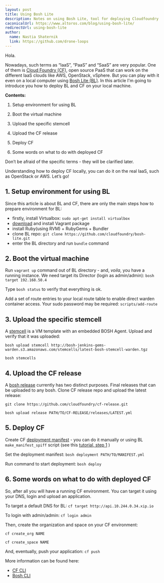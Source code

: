 ```yaml
---
layout: post
title: Using Bosh Lite
description: Notes on using Bosh Lite, tool for deploying Cloudfoundry and other releases locally.
caconicalUrl: https://www.altoros.com/blog/using-bosh-lite/
redirectUrl: using-bosh-lite
author:
  name: Nastia Shaternik
  link: https://github.com/drone-loops
---
```


Hola.

Nowadays, such terms as “IaaS”, “PaaS” and “SaaS” are very popular.
One of them is [Cloud Foundry (CF)](http://cloudfoundry.com/), open source PaaS that can work on the different IaaS clouds like AWS, OpenStack, vSphere.
But you can play with it even on a local computer using [Bosh Lite (BL)](https://github.com/cloudfoundry/bosh-lite). In this article I'm going to introduce you how to deploy BL and CF on your local machine.

<!-- full start -->

**Contents:**

1. Setup environment for using BL

2. Boot the virtual machine

3. Upload the specific stemcell

4. Upload the CF release

5. Deploy CF

6. Some words on what to do with deployed CF

Don’t be afraid of the specific terms  - they will be clarified later.

Understanding how to deploy CF locally, you can do it on the real IaaS, such as OpenStack or AWS. Let’s go!

## 1. Setup environment for using BL

Since this article is about BL and CF, there are only the main steps how to prepare environment for BL:

* firstly, install Virtualbox: `sudo apt-get install virtualbox`
* [download](http://downloads.vagrantup.com/) and install Vagrant package
* install Ruby(using RVM) + RubyGems + Bundler
* clone BL repo: `git clone https://github.com/cloudfoundry/bosh-lite.git`
* enter the BL directory and run `bundle` command

## 2. Boot the virtual machine

Run `vagrant up` command out of BL directory - and, _voila_, you have a running instance. We need target its Director (login as admin/admin):
`bosh target 192.168.50.4`

Type `bosh status` to verify that everything is ok.

Add a set of route entries to your local route table to enable direct warden container access. Your sudo password may be required:
`scripts/add-route`

## 3. Upload the specific stemcell

A [stemcell](http://docs.cloudfoundry.com/docs/running/bosh/components/stemcell.html) is a VM template with an embedded BOSH Agent.
Upload and verify that it was uploaded:

`bosh upload stemcell http://bosh-jenkins-gems-warden.s3.amazonaws.com/stemcells/latest-bosh-stemcell-warden.tgz`

`bosh stemcells`

## 4. Upload the CF release

A [bosh release](http://docs.cloudfoundry.com/docs/running/bosh/reference/) currently has two distinct purposes. Final releases that can be uploaded to any bosh.
Clone CF release repo and upload the latest release:

`git clone https://github.com/cloudfoundry/cf-release.git`

`bosh upload release PATH/TO/CF-RELEASE/releases/LATEST.yml`

## 5. Deploy CF

Create CF [deployment manifest](https://github.com/cloudfoundry-attic/oss-docs/blob/master/bosh/documentation/bosh_deployments.md#bosh-deployment-manifest) - you can do it manually or using BL `make_manifest_spiff` script (see this [tutorial, step 1](https://github.com/cloudfoundry/bosh-lite#deploy-cloud-foundry) )

Set the deployment manifest:
`bosh deployment PATH/TO/MANIFEST.yml`

Run command to start deployment:
`bosh deploy`

## 6. Some words on what to do with deployed CF

So, after all you will have a running CF environment. You can target it using your DNS, login and upload an application.

To target a default DNS for BL:
`cf target http://api.10.244.0.34.xip.io`

To login with admin/admin:
`cf login admin`

Then, create the organization and space on your CF environment:

`cf create_org NAME`

`cf create_space NAME`

And, eventually, push your application:
`cf push`

More information can be found here:

* [CF CLI](http://docs.cloudfoundry.com/docs/using/managing-apps/cf/)
* [Bosh CLI](http://docs.cloudfoundry.com/docs/running/bosh/reference/bosh-cli.html)

<!-- full end -->
